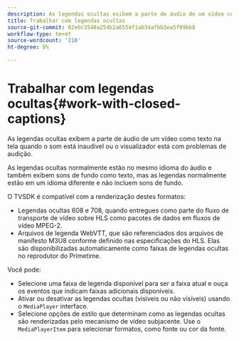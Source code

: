 ```yaml
---
description: As legendas ocultas exibem a parte de áudio de um vídeo como texto na tela quando o som está inaudível ou o visualizador está com problemas de audição.
title: Trabalhar com legendas ocultas
source-git-commit: 02ebc3548a254b2a6554f1ab34afbb3ea5f09bb8
workflow-type: tm+mt
source-wordcount: '210'
ht-degree: 0%

---
```


# Trabalhar com legendas ocultas{#work-with-closed-captions}

As legendas ocultas exibem a parte de áudio de um vídeo como texto na tela quando o som está inaudível ou o visualizador está com problemas de audição.

As legendas ocultas normalmente estão no mesmo idioma do áudio e também exibem sons de fundo como texto, mas as legendas normalmente estão em um idioma diferente e não incluem sons de fundo.

O TVSDK é compatível com a renderização destes formatos:

* Legendas ocultas 608 e 708, quando entregues como parte do fluxo de transporte de vídeo sobre HLS como pacotes de dados em fluxos de vídeo MPEG-2.
* Arquivos de legenda WebVTT, que são referenciados dos arquivos de manifesto M3U8 conforme definido nas especificações do HLS. Elas são disponibilizadas automaticamente como faixas de legendas ocultas no reprodutor do Primetime.

Você pode:

* Selecione uma faixa de legenda disponível para ser a faixa atual e ouça os eventos que indicam faixas adicionais disponíveis.
* Ativar ou desativar as legendas ocultas (visíveis ou não visíveis) usando o `MediaPlayer` interface.
* Selecione opções de estilo que determinam como as legendas ocultas são renderizadas pelo mecanismo de vídeo subjacente. Use o `MediaPlayerItem` para selecionar formatos, como fonte ou cor da fonte.
